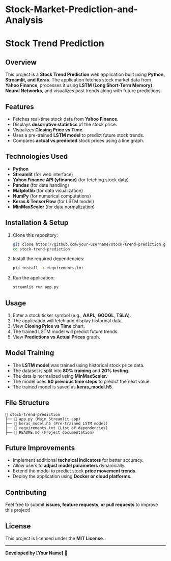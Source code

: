 # Stock-Market-Prediction-and-Analysis

# Stock Trend Prediction

## Overview
This project is a **Stock Trend Prediction** web application built using **Python, Streamlit, and Keras**. The application fetches stock market data from **Yahoo Finance**, processes it using **LSTM (Long Short-Term Memory) Neural Networks**, and visualizes past trends along with future predictions.

## Features
- Fetches real-time stock data from **Yahoo Finance**.
- Displays **descriptive statistics** of the stock price.
- Visualizes **Closing Price vs Time**.
- Uses a pre-trained **LSTM model** to predict future stock trends.
- Compares **actual vs predicted** stock prices using a line graph.

## Technologies Used
- **Python**
- **Streamlit** (for web interface)
- **Yahoo Finance API (yfinance)** (for fetching stock data)
- **Pandas** (for data handling)
- **Matplotlib** (for data visualization)
- **NumPy** (for numerical computations)
- **Keras & TensorFlow** (for LSTM model)
- **MinMaxScaler** (for data normalization)

## Installation & Setup
1. Clone this repository:
   ```sh
   git clone https://github.com/your-username/stock-trend-prediction.git
   cd stock-trend-prediction
   ```
2. Install the required dependencies:
   ```sh
   pip install -r requirements.txt
   ```
3. Run the application:
   ```sh
   streamlit run app.py
   ```

## Usage
1. Enter a stock ticker symbol (e.g., **AAPL**, **GOOGL**, **TSLA**).
2. The application will fetch and display historical data.
3. View **Closing Price vs Time** chart.
4. The trained LSTM model will predict future trends.
5. View **Predictions vs Actual Prices** graph.

## Model Training
- The **LSTM model** was trained using historical stock price data.
- The dataset is split into **80% training** and **20% testing**.
- The data is normalized using **MinMaxScaler**.
- The model uses **60 previous time steps** to predict the next value.
- The trained model is saved as **keras_model.h5**.

## File Structure
```
📂 stock-trend-prediction
├── 📄 app.py (Main Streamlit app)
├── 📄 keras_model.h5 (Pre-trained LSTM model)
├── 📄 requirements.txt (List of dependencies)
├── 📄 README.md (Project documentation)
```

## Future Improvements
- Implement additional **technical indicators** for better accuracy.
- Allow users to **adjust model parameters** dynamically.
- Extend the model to predict stock **price movement trends**.
- Deploy the application using **Docker or cloud platforms**.

## Contributing
Feel free to submit **issues, feature requests, or pull requests** to improve this project!

## License
This project is licensed under the **MIT License**.

---
**Developed by [Your Name]** 🚀

